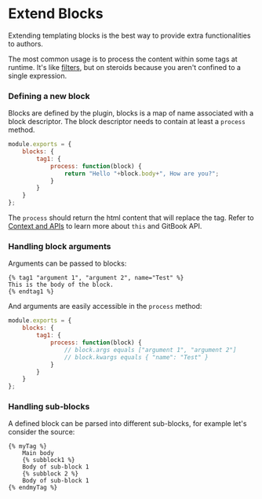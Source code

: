 # Extend Blocks

Extending templating blocks is the best way to provide extra functionalities to authors.

The most common usage is to process the content within some tags at runtime. It's like [filters](filters.md), but on steroids because you aren't confined to a single expression.

### Defining a new block

Blocks are defined by the plugin, blocks is a map of name associated with a block descriptor. The block descriptor needs to contain at least a `process` method.

```js
module.exports = {
    blocks: {
        tag1: {
            process: function(block) {
                return "Hello "+block.body+", How are you?";
            }
        }
    }
};
```

The `process` should return the html content that will replace the tag. Refer to [Context and APIs](api.md) to learn more about `this` and GitBook API.

### Handling block arguments

Arguments can be passed to blocks:

```
{% tag1 "argument 1", "argument 2", name="Test" %}
This is the body of the block.
{% endtag1 %}
```

And arguments are easily accessible in the `process` method:

```js
module.exports = {
    blocks: {
        tag1: {
            process: function(block) {
                // block.args equals ["argument 1", "argument 2"]
                // block.kwargs equals { "name": "Test" }
            }
        }
    }
};
```

### Handling sub-blocks

A defined block can be parsed into different sub-blocks, for example let's consider the source:

```
{% myTag %}
    Main body
    {% subblock1 %}
    Body of sub-block 1
    {% subblock 2 %}
    Body of sub-block 1
{% endmyTag %}
```
